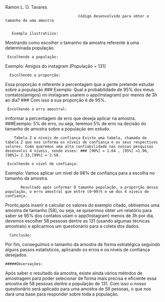 Ramon L. O. Tavares
                                     
                                     Código desenvolvido para obter o tamanho de uma amostra


       Exemplo ilustratiivo:

Mostrando como escolher o tamanho da amostra referente à uma determinada população.

     Escolhendo a população:  
 Exemplo: Amigos do instagram [População = 131]

      Escolhendo a proporção:
 Essa proporção é referente à percentagem que a gente pretende estudar sobre a população ### Exemplo: Qual a probabilidade de 95% dos meus contatos(amigos) no instagram usarem o app(Instagram) por menos de 3h ao dia? ### Com isso a sua proporção é de 95%.

     Escolhendo o erro amostral:
Irnformar a percentagem de erro que deseja aplicar na amostra. ###Exemplo: 5% de erro, ou seja, teremos 5% de erro na decisão do tamanho de amostra sobre a população em estudo.

        Tabela Z e níveis de confiança Existe uma tabela, chamada de tabela Z que nos informa os níveis de confiança e os seus respectivos valores. Como queremos uma alta confiabilidade nas nossas pesquisas desenvolvi 4 níveis, sendo esses: ### [90%] = 1.64 , [95%] =1.96,[98%]= 2.33,[99%] = 2.58.

     Escolhendo o nível de confiança:
Exemplo: Vamos aplicar um nível de 98% de confiança para a escolha no tamanho da amostra.

           Resultado após informar O tamanho população, a proporção dessa população, o erro amostral que entre (0~99)% e um dos 4 níveis de confiança.

   Pronto,após inserir e calcular os valores do exemplo citado, obtivemos uma amostra de tamanho [58], ou seja, se quisermos obter um relatório para saber se 95% dos contatos usam o app(Instagram) menos de 3h por dia, devemos escolher 58 pessoas dentre as 131 (usando algumas técnicas amostrais) e aplicarmos um questionário para a coleta dos dados.

      Conclusão:
Por fim, conseguimos o tamanho da amostra de forma estratégica seguindo alguns passos estatísticos, aplicando os erros e os níveis de confiança desejados.

    #####Observações: 
Após saber o resultado da amostra, existe ainda vários métodos de amostragem para poder selecionar de forma mais precisa e eficiente essa amostra de 58 pessoas dentre a população de 131. Com isso o nosso questionário será aplicado para uma amostra de 58 pessoas, o que nos dará uma base para responder sobre toda a população.
